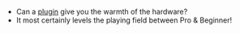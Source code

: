 - Can a [plugin](https://www.youtube.com/watch?v=dLSzn39ocNk) give you the warmth of the hardware?
- It most certainly levels the playing field between Pro & Beginner!
